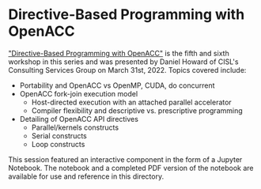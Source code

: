 # Directive-Based Programming with OpenACC

["Directive-Based Programming with OpenACC"]() is the fifth and sixth workshop in this series and was presented by Daniel Howard of CISL's Consulting Services Group on March 31st, 2022. Topics covered include:

* Portability and OpenACC vs OpenMP, CUDA, do concurrent
* OpenACC fork-join execution model
    * Host-directed execution with an attached parallel accelerator
    * Compiler flexibility and descriptive vs. prescriptive programming
* Detailing of OpenACC API directives
    * Parallel/kernels constructs
    * Serial constructs
    * Loop constructs

This session featured an interactive component in the form of a Jupyter Notebook. The notebook and a completed PDF version of the notebook are available for use and reference in this directory.
